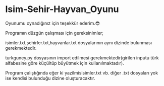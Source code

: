 # Isim-Sehir-Hayvan_Oyunu
Oyunumu oynadığınız için teşekkür ederim.😎

Programın düzgün çalışması için gereksinimler;

  isimler.txt,şehirler.txt,hayvanlar.txt dosyalarının aynı dizinde bulunması gerekmektedir.
  
  turkguney.py dosyasının import edilmesi gerekmektedir(girilen inputu türk alfabesine göre küçültüp büyütmek için kullanılmaktadır).

Program çalıştığında eğer ki yazilmisisimler.txt vb. diğer .txt dosyaları yok ise kendisi bulunduğu dizine oluşturacaktır.
